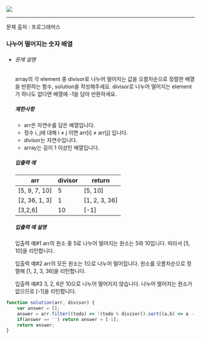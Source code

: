 ![](https://images.velog.io/post-images/leejh3224/619516b0-e892-11e8-98f5-997ef3c38110/what-is-an-algorithm-featured.png)

------

문제 출처 : 프로그래머스

### 나누어 떨어지는 숫자 배열

- ###### 문제 설명

  array의 각 element 중 divisor로 나누어 떨어지는 값을 오름차순으로 정렬한 배열을 반환하는 함수, solution을 작성해주세요.
  divisor로 나누어 떨어지는 element가 하나도 없다면 배열에 -1을 담아 반환하세요.

  ##### 제한사항

  - arr은 자연수를 담은 배열입니다.
  - 정수 i, j에 대해 i ≠ j 이면 arr[i] ≠ arr[j] 입니다.
  - divisor는 자연수입니다.
  - array는 길이 1 이상인 배열입니다.

  ##### 입출력 예

  | arr           | divisor | return        |
  | ------------- | ------- | ------------- |
  | [5, 9, 7, 10] | 5       | [5, 10]       |
  | [2, 36, 1, 3] | 1       | [1, 2, 3, 36] |
  | [3,2,6]       | 10      | [-1]          |

  ##### 입출력 예 설명

  입출력 예#1
  arr의 원소 중 5로 나누어 떨어지는 원소는 5와 10입니다. 따라서 [5, 10]을 리턴합니다.

  입출력 예#2
  arr의 모든 원소는 1으로 나누어 떨어집니다. 원소를 오름차순으로 정렬해 [1, 2, 3, 36]을 리턴합니다.

  입출력 예#3
  3, 2, 6은 10으로 나누어 떨어지지 않습니다. 나누어 떨어지는 원소가 없으므로 [-1]을 리턴합니다.

~~~javascript
function solution(arr, divisor) {
    var answer = [];
    answer = arr.filter((todo) => !(todo % divisor)).sort((a,b) => a - b );
    if(answer == '') return answer = [-1];
    return answer;
}
~~~

<br/>